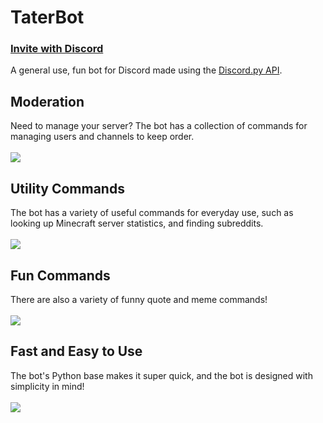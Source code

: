 # TaterBot
### [Invite with Discord](https://discord.com/api/oauth2/authorize?client_id=742358280604483655&permissions=8&scope=bot)
A general use, fun bot for Discord made using the [Discord.py API](https://github.com/Rapptz/discord.py).
## Moderation
Need to manage your server? The bot has a collection of commands for managing users and channels to keep order. <br><br>
![](https://mfod.000webhostapp.com/files/screenshots/awq4rKCSbU_01-05-2021.png)
## Utility Commands
The bot has a variety of useful commands for everyday use, such as looking up Minecraft server statistics, and finding subreddits. <br><br>
![](https://i.imgur.com/oKtUi3n.png)
## Fun Commands
There are also a variety of funny quote and meme commands! <br><br>
![](https://i.imgur.com/W34TYz1.png)
## Fast and Easy to Use
The bot's Python base makes it super quick, and the bot is designed with simplicity in mind! <br><br>
![](https://mfod.000webhostapp.com/files/screenshots/scx549oaPK_01-05-2021.png)
